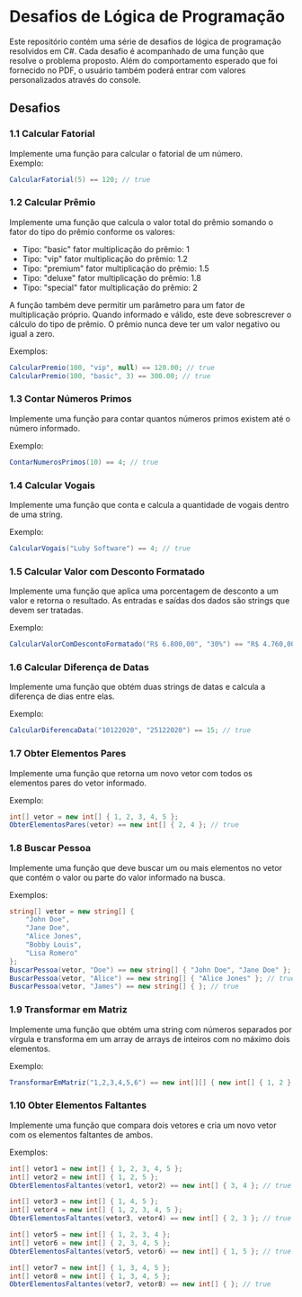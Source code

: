 # Desafios de Lógica de Programação

Este repositório contém uma série de desafios de lógica de programação resolvidos em C#. Cada desafio é acompanhado de uma função que resolve o problema proposto.
Além do comportamento esperado que foi fornecido no PDF, o usuário também poderá entrar com valores personalizados através do console.

## Desafios

### 1.1 Calcular Fatorial
Implemente uma função para calcular o fatorial de um número.  
Exemplo:
```csharp
CalcularFatorial(5) == 120; // true
```

### 1.2 Calcular Prêmio
Implemente uma função que calcula o valor total do prêmio somando o fator do tipo do prêmio conforme os valores:
- Tipo: "basic" fator multiplicação do prêmio: 1
- Tipo: "vip" fator multiplicação do prêmio: 1.2
- Tipo: "premium" fator multiplicação do prêmio: 1.5
- Tipo: "deluxe" fator multiplicação do prêmio: 1.8
- Tipo: "special" fator multiplicação do prêmio: 2

A função também deve permitir um parâmetro para um fator de multiplicação próprio. Quando informado e válido, este deve sobrescrever o cálculo do tipo de prêmio. O prêmio nunca deve ter um valor negativo ou igual a zero.

Exemplos:
```csharp
CalcularPremio(100, "vip", null) == 120.00; // true
CalcularPremio(100, "basic", 3) == 300.00; // true
```

### 1.3 Contar Números Primos
Implemente uma função para contar quantos números primos existem até o número informado.

Exemplo:
```csharp
ContarNumerosPrimos(10) == 4; // true
```

### 1.4 Calcular Vogais
Implemente uma função que conta e calcula a quantidade de vogais dentro de uma string.

Exemplo:
```csharp
CalcularVogais("Luby Software") == 4; // true
```

### 1.5 Calcular Valor com Desconto Formatado
Implemente uma função que aplica uma porcentagem de desconto a um valor e retorna o resultado. As entradas e saídas dos dados são strings que devem ser tratadas.

Exemplo:
```csharp
CalcularValorComDescontoFormatado("R$ 6.800,00", "30%") == "R$ 4.760,00"; // true
```

### 1.6 Calcular Diferença de Datas
Implemente uma função que obtém duas strings de datas e calcula a diferença de dias entre elas.

Exemplo:
```csharp
CalcularDiferencaData("10122020", "25122020") == 15; // true
```

### 1.7 Obter Elementos Pares
Implemente uma função que retorna um novo vetor com todos os elementos pares do vetor informado.

Exemplo:
```csharp
int[] vetor = new int[] { 1, 2, 3, 4, 5 };
ObterElementosPares(vetor) == new int[] { 2, 4 }; // true
```

### 1.8 Buscar Pessoa
Implemente uma função que deve buscar um ou mais elementos no vetor que contém o valor ou parte do valor informado na busca.

Exemplos:
```csharp
string[] vetor = new string[] {
    "John Doe",
    "Jane Doe",
    "Alice Jones",
    "Bobby Louis",
    "Lisa Romero"
};
BuscarPessoa(vetor, "Doe") == new string[] { "John Doe", "Jane Doe" }; // true
BuscarPessoa(vetor, "Alice") == new string[] { "Alice Jones" }; // true
BuscarPessoa(vetor, "James") == new string[] { }; // true
```

### 1.9 Transformar em Matriz
Implemente uma função que obtém uma string com números separados por vírgula e transforma em um array de arrays de inteiros com no máximo dois elementos.

Exemplo:
```csharp
TransformarEmMatriz("1,2,3,4,5,6") == new int[][] { new int[] { 1, 2 }, new int[] { 3, 4 }, new int[] { 5, 6 } }; // true
```

### 1.10 Obter Elementos Faltantes
Implemente uma função que compara dois vetores e cria um novo vetor com os elementos faltantes de ambos.

Exemplos:
```csharp
int[] vetor1 = new int[] { 1, 2, 3, 4, 5 };
int[] vetor2 = new int[] { 1, 2, 5 };
ObterElementosFaltantes(vetor1, vetor2) == new int[] { 3, 4 }; // true

int[] vetor3 = new int[] { 1, 4, 5 };
int[] vetor4 = new int[] { 1, 2, 3, 4, 5 };
ObterElementosFaltantes(vetor3, vetor4) == new int[] { 2, 3 }; // true

int[] vetor5 = new int[] { 1, 2, 3, 4 };
int[] vetor6 = new int[] { 2, 3, 4, 5 };
ObterElementosFaltantes(vetor5, vetor6) == new int[] { 1, 5 }; // true

int[] vetor7 = new int[] { 1, 3, 4, 5 };
int[] vetor8 = new int[] { 1, 3, 4, 5 };
ObterElementosFaltantes(vetor7, vetor8) == new int[] { }; // true
```




